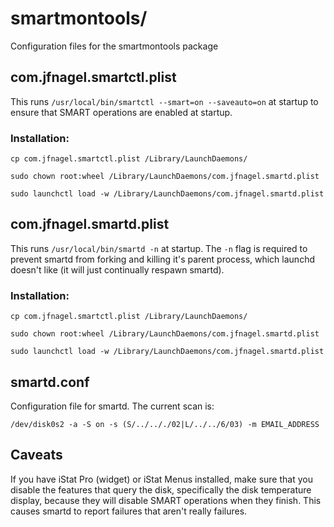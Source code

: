smartmontools/
==============
Configuration files for the smartmontools package

com.jfnagel.smartctl.plist
--------------------------
This runs `/usr/local/bin/smartctl --smart=on --saveauto=on` at startup to ensure that SMART operations are enabled at startup. 

### Installation:
`cp com.jfnagel.smartctl.plist /Library/LaunchDaemons/`

`sudo chown root:wheel /Library/LaunchDaemons/com.jfnagel.smartd.plist`

`sudo launchctl load -w /Library/LaunchDaemons/com.jfnagel.smartd.plist`

com.jfnagel.smartd.plist
------------------------
This runs `/usr/local/bin/smartd -n` at startup. The `-n` flag is required to prevent smartd from forking and killing it's parent process, which launchd doesn't like (it will just continually respawn smartd).

### Installation:
`cp com.jfnagel.smartctl.plist /Library/LaunchDaemons/`

`sudo chown root:wheel /Library/LaunchDaemons/com.jfnagel.smartd.plist`

`sudo launchctl load -w /Library/LaunchDaemons/com.jfnagel.smartd.plist`

smartd.conf
-----------
Configuration file for smartd. The current scan is:

`/dev/disk0s2 -a -S on -s (S/../.././02|L/../../6/03) -m EMAIL_ADDRESS`

Caveats
-------
If you have iStat Pro (widget) or iStat Menus installed, make sure that you disable the features that query the disk, specifically the disk temperature display, because they will disable SMART operations when they finish. This causes smartd to report failures that aren't really failures.